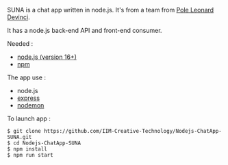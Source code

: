 SUNA is a chat app written in node.js.
It's from a team from [Pole Leonard Devinci](https://www.devinci.fr/).

It has a node.js back-end API and front-end consumer.

Needed : 
- [node.js (version 16+)](https://nodejs.org/en/)
- [npm](https://www.npmjs.com/)

The app use : 
- node.js
- [express](https://expressjs.com/)
- [nodemon](https://www.npmjs.com/package/nodemon)

To launch app : 
```
$ git clone https://github.com/IIM-Creative-Technology/Nodejs-ChatApp-SUNA.git
$ cd Nodejs-ChatApp-SUNA
$ npm install
$ npm run start
```
